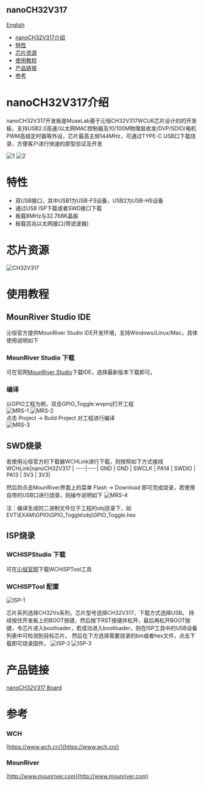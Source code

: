 nanoCH32V317
-----------
[English](./README.md)

* [nanoCH32V317介绍](#nanoCH32V317介绍) 
* [特性](#特性)
* [芯片资源](#芯片资源)
* [使用教程](#使用教程)
* [产品链接](#产品链接)
* [参考](#参考)


# nanoCH32V317介绍
nanoCH32V317开发板是MuseLab基于沁恒CH32V317WCU6芯片设计的的开发板，支持USB2.0高速/以太网MAC控制器及10/100M物理层收发/DVP/SDIO/电机PWM高级定时器等外设，芯片最高主频144MHz，可通过TYPE-C USB口下载烧录，方便客户进行快速的原型验证及开发  

![1](https://github.com/wuxx/nanoCH32V317/blob/master/doc/CH32V317-1.jpg)
![2](https://github.com/wuxx/nanoCH32V317/blob/master/doc/CH32V317-2.jpg)


# 特性
- 双USB接口，其中USB1为USB-FS设备，USB2为USB-HS设备
- 通过USB ISP下载或者SWD接口下载
- 板载8MHz与32.768K晶振
- 板载百兆以太网接口(带滤波器)

# 芯片资源
![CH32V317](https://github.com/wuxx/nanoCH32V317/blob/master/doc/CH32V317.png)

# 使用教程
## MounRiver Studio IDE
沁恒官方提供MounRiver Studio IDE开发环境，支持Windows/Linux/Mac，具体使用说明如下
 
### MounRiver Studio 下载
可在官网[MounRiver Studio](http://www.mounriver.com)下载IDE，选择最新版本下载即可。

### 编译
以GPIO工程为例，双击GPIO_Toggle.wvproj打开工程  
![MRS-1](https://github.com/wuxx/nanoCH32V317/blob/master/doc/MounRiver-1.png)
![MRS-2](https://github.com/wuxx/nanoCH32V317/blob/master/doc/MounRiver-2.png)  
点击 Project -> Build Project 对工程进行编译  
![MRS-3](https://github.com/wuxx/nanoCH32V317/blob/master/doc/MounRiver-3.png)


## SWD烧录
若使用沁恒官方的下载器WCHLink进行下载，则按照如下方式接线
WCHLink|nanoCH32V317 |
----|----|
GND |  GND |
SWCLK | PA14 |
SWDIO | PA13 |
3V3 | 3V3|

然后则点击MounRiver界面上的菜单 Flash -> Download 即可完成烧录，若使用自带的USB口进行烧录，则操作说明如下
![MRS-4](https://github.com/wuxx/nanoCH32V317/blob/master/doc/MounRiver-4.png)

注：编译生成的二进制文件位于工程的obj目录下，如EVT\EXAM\GPIO\GPIO_Toggle\obj\GPIO_Toggle.hex

## ISP烧录
### WCHISPStudio 下载
可在[沁恒官网](https://www.wch.cn/downloads/WCHISPTool_Setup_exe.html)下载WCHISPTool工具

### WCHISPTool 配置
![ISP-1](https://github.com/wuxx/nanoCH32V317/blob/master/doc/WCHISPStudio-CN-1.png)

芯片系列选择CH32Vx系列，芯片型号选择CH32V317，下载方式选择USB。
持续按住开发板上的BOOT按键，然后按下RST按键并松开，最后再松开BOOT按键，令芯片进入bootloader，若成功进入bootloader，则在ISP工具中的USB设备列表中可检测到目标芯片。
然后在下方选择需要烧录的bin或者hex文件，点击下载即可烧录固件。
![ISP-2](https://github.com/wuxx/nanoCH32V317/blob/master/doc/WCHISPStudio-CN-2.png)
![ISP-3](https://github.com/wuxx/nanoCH32V317/blob/master/doc/WCHISPStudio-CN-3.png)

# 产品链接
[nanoCH32V317 Board](https://item.taobao.com/item.htm?abbucket=9&id=972476111665)

# 参考
### WCH
[https://www.wch.cn/](https://www.wch.cn/)
### MounRiver
[http://www.mounriver.com](http://www.mounriver.com)
